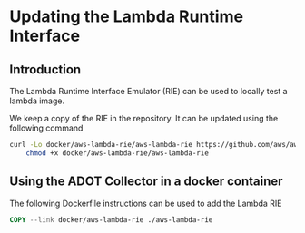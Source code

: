# Updating the Lambda Runtime Interface

## Introduction

The Lambda Runtime Interface Emulator (RIE) can be used to locally test a lambda image.

We keep a copy of the RIE in the repository. It can be updated using the following command

```sh
curl -Lo docker/aws-lambda-rie/aws-lambda-rie https://github.com/aws/aws-lambda-runtime-interface-emulator/releases/latest/download/aws-lambda-rie && \
    chmod +x docker/aws-lambda-rie/aws-lambda-rie
```

## Using the ADOT Collector in a docker container

The following Dockerfile instructions can be used to add the Lambda RIE

```Dockerfile
COPY --link docker/aws-lambda-rie ./aws-lambda-rie
```
